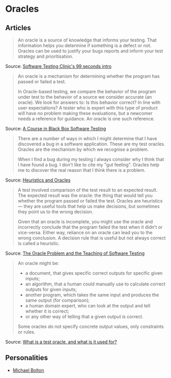 # Oracles

## Articles

> An oracle is a source of knowledge that informs your testing. That information helps you determine if something is a defect or not. Oracles can be used to justify your bugs reports and inform your test strategy and prioritisation.

Source: [Software Testing Clinic's 99 seconds intro](https://dojo.ministryoftesting.com/lessons/99-second-introduction-to-oracles)



> An oracle is a mechanism for determining whether the program has passed or failed a test. 
>
> In Oracle-based testing, we compare the behavior of the program under test to the behavior of a source we consider accurate (an oracle). We look for answers to: Is this behavior correct? In line with user expectations? A tester who is expert with this type of product will have no problem making these evaluations, but a newcomer needs a reference for guidance. An oracle is one such reference.

Source: [A Course in Black Box Software Testing](http://www.testingeducation.org/k04/OracleExamples.htm)



> There are a number of ways in which I might determine that I have discovered a bug in a software application. These are my test oracles. Oracles are the mechanism by which we recognise a problem.
>
> When I find a bug during my testing I always consider why I think that I have found a bug. I don't like to cite my "gut feeling". Oracles help me to discover the real reason that I think there is a problem.

Source: [Heuristics and Oracles](https://katrinatester.blogspot.pt/2014/09/heuristics-and-oracles.html)



> A test involved comparison of the test result to an expected result. The expected result was the oracle: the thing that would tell you whether the program passed or failed the test. Oracles are heuristics — they are useful tools that help us make decisions, but sometimes they point us to the wrong decision.
>
> Given that an oracle is incomplete, you might use the oracle and incorrectly conclude that the program failed the test when it didn’t or vice-versa. Either way, reliance on an oracle can lead you to the wrong conclusion. A decision rule that is useful but not always correct is called a heuristic.

Source: [The Oracle Problem and the Teaching of Software Testing](http://kaner.com/?p=190)



> An oracle might be:
>
> - a document, that gives specific correct outputs for specific given inputs;
> - an algorithm, that a human could manually use to calculate correct outputs for given inputs;
> - another program, which takes the same input and produces the same output (for comparison);
> - a human domain expert, who can look at the output and tell whether it is correct;
> - or any other way of telling that a given output is correct.
>
> Some oracles do not specify concrete output values, only constraints or rules.

Source: [What is a test oracle, and what is it used for?](https://stackoverflow.com/a/23971174/675577)



## Personalities

- [Michael Bolton](http://www.developsense.com/blog/)

